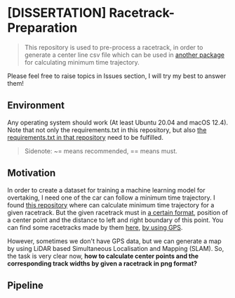 # [DISSERTATION] Racetrack-Preparation


> This repository is used to pre-process a racetrack, in order to generate a center line csv file which can be used in [another package](https://github.com/TUMFTM/global_racetrajectory_optimization) for calculating minimum time trajectory.   

Please feel free to raise topics in Issues section, I will try my best to answer them!    


## Environment


Any operating system should work (At least Ubuntu 20.04 and macOS 12.4). Note that not only the requirements.txt in this repository, but also [the requirements.txt in that repository](https://github.com/TUMFTM/global_racetrajectory_optimization/blob/master/requirements.txt) need to be fulfilled.     

> Sidenote: ~= means recommended, == means must.    


## Motivation


In order to create a dataset for training a machine learning model for overtaking, I need one of the car can follow a minimum time trajectory. I found [this repository](https://github.com/TUMFTM/global_racetrajectory_optimization) where can calculate minimum time trajectory for a given racetrack. But the given racetrack must in [a certain format](https://github.com/TUMFTM/racetrack-database/blob/master/tracks/Austin.csv), position of a center point and the distance to left and right boundary of this point. You can find some racetracks made by them [here](https://github.com/TUMFTM/racetrack-database), [by using GPS](https://github.com/TUMFTM/racetrack-database#data-source-and-processing).  

However, sometimes we don't have GPS data, but we can generate a map by using LiDAR based Simultaneous Localisation and Mapping (SLAM). So, the task is very clear now, **how to calculate center points and the corresponding track widths by given a racetrack in png format?**   


## Pipeline


